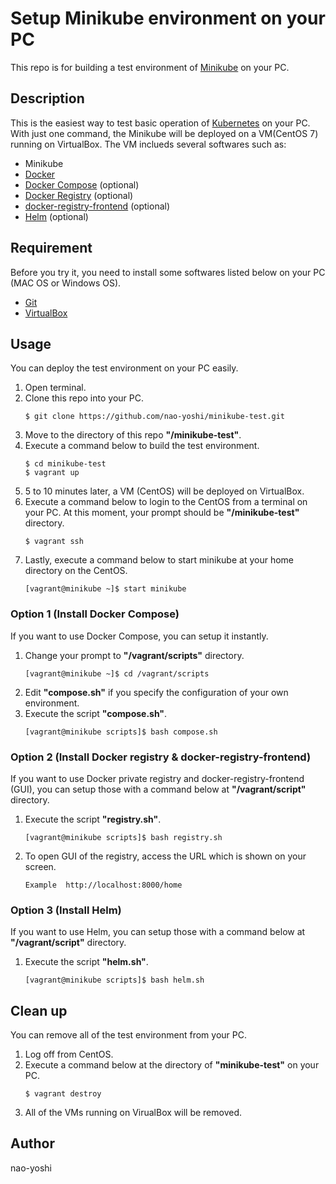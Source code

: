 # Setup Minikube environment on your PC
This repo is for building a test environment of [Minikube](https://github.com/kubernetes/minikube/) on your PC.


## Description
This is the easiest way to test basic operation of [Kubernetes](https://kubernetes.io/) on your PC. With just one command, the Minikube will be deployed on a VM(CentOS 7) running on VirtualBox. The VM inclueds several softwares such as:
- Minikube
- [Docker](https://www.docker.com/)
- [Docker Compose](https://docs.docker.com/compose/) (optional)
- [Docker Registry](https://docs.docker.com/registry/) (optional)
- [docker-registry-frontend](https://hub.docker.com/r/konradkleine/docker-registry-frontend/) (optional)
- [Helm](https://helm.sh/) (optional)


## Requirement
Before you try it, you need to install some softwares listed below on your PC (MAC OS or Windows OS).
- [Git](https://git-scm.com/)
- [VirtualBox](https://www.virtualbox.org/)


## Usage
You can deploy the test environment on your PC easily.

1. Open terminal.
2. Clone this repo into your PC.
   ```
   $ git clone https://github.com/nao-yoshi/minikube-test.git
   ```
3. Move to the directory of this repo **"/minikube-test"**.
4. Execute a command below to build the test environment.
   ```
   $ cd minikube-test
   $ vagrant up
   ```
5. 5 to 10 minutes later, a VM (CentOS) will be deployed on VirtualBox. 
6. Execute a command below to login to the CentOS from a terminal on your PC. At this moment, your prompt should be **"/minikube-test"** directory.
   ```
   $ vagrant ssh
   ```
7. Lastly, execute a command below to start minikube at your home directory on the CentOS.
   ```
   [vagrant@minikube ~]$ start minikube
   ```

### Option 1 (Install Docker Compose)
If you want to use Docker Compose, you can setup it instantly.

1. Change your prompt to **"/vagrant/scripts"** directory.
   ```
   [vagrant@minikube ~]$ cd /vagrant/scripts
   ```
2. Edit **"compose.sh"** if you specify the configuration of your own environment.
3. Execute the script **"compose.sh"**.
   ```
   [vagrant@minikube scripts]$ bash compose.sh
   ```


### Option 2 (Install Docker registry & docker-registry-frontend)
If you want to use Docker private registry and docker-registry-frontend (GUI), you can setup those with a command below at **"/vagrant/script"** directory.

1. Execute the script **"registry.sh"**.
   ```
   [vagrant@minikube scripts]$ bash registry.sh
   ```
2. To open GUI of the registry, access the URL which is shown on your screen.
   ```
   Example  http://localhost:8000/home
   ```


### Option 3 (Install Helm)
If you want to use Helm, you can setup those with a command below at **"/vagrant/script"** directory.

1. Execute the script **"helm.sh"**.
   ```
   [vagrant@minikube scripts]$ bash helm.sh
   ```


## Clean up
You can remove all of the test environment from your PC.

1. Log off from CentOS.
2. Execute a command below at the directory of **"minikube-test"** on your PC.
   ```
   $ vagrant destroy
   ```
3. All of the VMs running on VirualBox will be removed.


## Author
nao-yoshi
